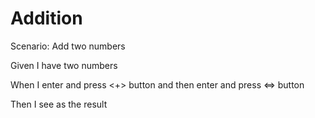 # Addition

Scenario: Add two numbers
  
  Given I have two numbers

  When I enter <number1> and press <+> button and then enter <number2> and press <=> button
  
  Then I see <added-sum> as the result
